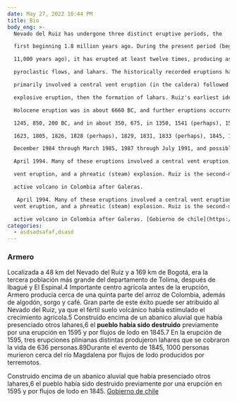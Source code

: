 ```yaml
---
date: May 27, 2022 10:44 PM
title: Bio
body_eng: >-
  Nevado del Ruiz has undergone three distinct eruptive periods, the

  first beginning 1.8 million years ago. During the present period (beginning

  11,000 years ago), it has erupted at least twelve times, producing ashfalls,

  pyroclastic flows, and lahars. The historically recorded eruptions have

  primarily involved a central vent eruption (in the caldera) followed by an

  explosive eruption, then the formation of lahars. Ruiz's earliest identified

  Holocene eruption was in about 6660 BC, and further eruptions occurred around

  1245, 850, 200 BC, and in about 350, 675, in 1350, 1541 (perhaps), 1570, 1595,

  1623, 1805, 1826, 1828 (perhaps), 1829, 1831, 1833 (perhaps), 1845, 1916,

  December 1984 through March 1985, 1987 through July 1991, and possibly in

  April 1994. Many of these eruptions involved a central vent eruption, a flank

  vent eruption, and a phreatic (steam) explosion. Ruiz is the second-most

  active volcano in Colombia after Galeras.

   April 1994. Many of these eruptions involved a central vent eruption, a flank
  vent eruption, and a phreatic (steam) explosion. Ruiz is the second-most

  active volcano in Colombia after Galeras. [Gobierno de chile](https://duckduckgo.com)
categories:
  - asdsadsafaf,dsasd
---
```

### Armero
Localizada a 48 km del Nevado del Ruiz y a 169 km de Bogotá, era la tercera población más grande del departamento de Tolima, después de Ibagué y El Espinal.4​ Importante centro agrícola antes de la erupción, Armero producía cerca de una quinta parte del arroz de Colombia, además de algodón, sorgo y café. Gran parte de este éxito puede ser atribuido al Nevado del Ruiz, ya que el fértil suelo volcánico había estimulado el crecimiento agrícola.5​ Construido encima de un abanico aluvial que había presenciado otros lahares,6​ el **pueblo había sido destruido** previamente por una erupción en 1595 y por flujos de lodo en 1845.7​ En la erupción de 1595, tres erupciones plinianas distintas produjeron lahares que se cobraron la vida de 636 personas.8​9​ Durante el evento de 1845, 1000 personas murieron cerca del río Magdalena por flujos de lodo producidos por terremotos.

Construido encima de un abanico aluvial que había presenciado otros lahares,6​ el pueblo había sido destruido previamente por una erupción en 1595 y por flujos de lodo en 1845. [Gobierno de chile](https://duckduckgo.com)